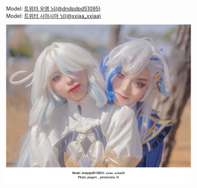 ﻿---
dddd: 2024.02.17 일페
nickname: 우엥+시아시아
sns_type: x
sns_id: dndpdpd51095(X), xxiaa_xxiaa(X)
---

Model: <a href="https://x.com/dndpdpd51095" target="_blank">트위터 우엥 님(@dndpdpd51095)</a>  
Model: <a href="https://x.com/xxiaa_xxiaa" target="_blank">트위터 시아시아 님(@xxiaa_xxiaa)</a>

![image1.jpg](/assets/img/2024/02-17/image1.jpg)